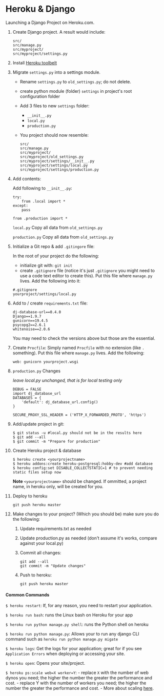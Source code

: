 # Heroku & Django

Launching a Django Project on Heroku.com.


1. Create Django project.
	A result would include:
	```
	src/
	src/manage.py
	src/myproject/
	src/myproject/settings.py

	```
2. Install [Heroku toolbelt](https://toolbelt.heroku.com/)

3. Migrate `settings.py` into a settings module.
	- Rename `settings.py` to `old_settings.py`; do not delete.
	- create python module (folder) `settings` in project's root configuration folder
	- Add 3 files to new `settings` folder:
		- `__init__.py`
		- `local.py`
		- `production.py`
	- You project should now resemble:

		```
		src/
		src/manage.py
		src/myproject/
		src/myproject/old_settings.py
		src/myproject/settings/__init__.py
		src/myproject/settings/local.py
		src/myproject/settings/production.py
		```

4. Add contents:

	Add following to `__init__.py`:
	```
	try:	
		from .local import *
	except:
		pass

	from .production import *
	```

	`local.py`
	Copy all data from `old_settings.py`

	`production.py`
	Copy all data from `old_settings.py`


5. Initialize a Git repo & add `.gitingore` file:

	In the root of your project do the following:
	- initialize git with: `git init`
	- create `.gitignore` file (notice it's just `.gitignore` you might need to use a code text editor to create this). Put this file where `manage.py` lives. Add the following into it:

	```
	#.gitignore
	yourproject/settings/local.py
	```


6. Add to / create `requirements.txt` file:
	```
	dj-database-url==0.4.0
	Django==1.9.7
	gunicorn==19.4.5
	psycopg2==2.6.1
	whitenoise==2.0.6
	```
	You may need to check the versions above but those are the essential.

7. Create `Procfile`:
	Simply named `Procfile` with no extension (like `.` something). Put this file where `manage.py` lives. Add the following:
	```
	web: gunicorn yourproject.wsgi 
	```

8. `production.py` Changes
	
	*leave local.py unchanged, that is for local testing only*
	```
	DEBUG = FALSE
	import dj_database_url
	DATABASES = {
		'default': dj_database_url.config()
	}

	SECURE_PROXY_SSL_HEADER = ('HTTP_X_FORWARDED_PROTO', 'https')
	```

9. Add/update project in git:
	```
	$ git status -u #local.py should not be in the results here
	$ git add --all
	$ git commit -m "Prepare for production"
	```

10. Create Heroku project & database

	```
	$ heroku create <yourprojectname>
	$ heroku addons:create heroku-postgresql:hobby-dev #add database
	$ heroku config:set DISABLE_COLLECTSTATIC=1 # to prevent needing static files setup now
	```
	**Note** `<yourprojectname>` should be changed. If ommitted, a project name, in heroku only, will be created for you.

11. Deploy to heroku
	```
	git push heroku master
	```

12. Make changes to your project? (Which you should be) make sure you do the following:

	1. Update requirements.txt as needed
	2. Update production.py as needed (don't assume it's works, compare against your local.py)
	3. Commit all changes:
	
		```
		git add --all
		git commit -m "Update changes"
		```
	4. Push to heroku:
		```
		git push heroku master
		```




#### Common Commands

`$ heroku restart`: If, for any reason, you need to restart your application. 

`$ heroku run bash`: runs the Linux bash on Heroku for your app

`$ heroku run python manage.py shell`: runs the Python shell on heroku

`$ heroku run python manage.py`: Allows your to run any django CLI command such as `heroku run python manage.py migate`

`$ heroku logs`: Get the logs for your application; great for if you see `Application Errors` when deploying or accessing your site.

`$ heroku open`: Opens your site/project.

`$ heroku ps:scale web=X worker=Y`:
	- replace `X` with the number of web dynos you need; the higher the number the greater the performance and cost. 
	- replace Y with the number of workers you need; the higher the number the greater the performance and cost.
	- More about scaling [here](https://devcenter.heroku.com/articles/scaling).



